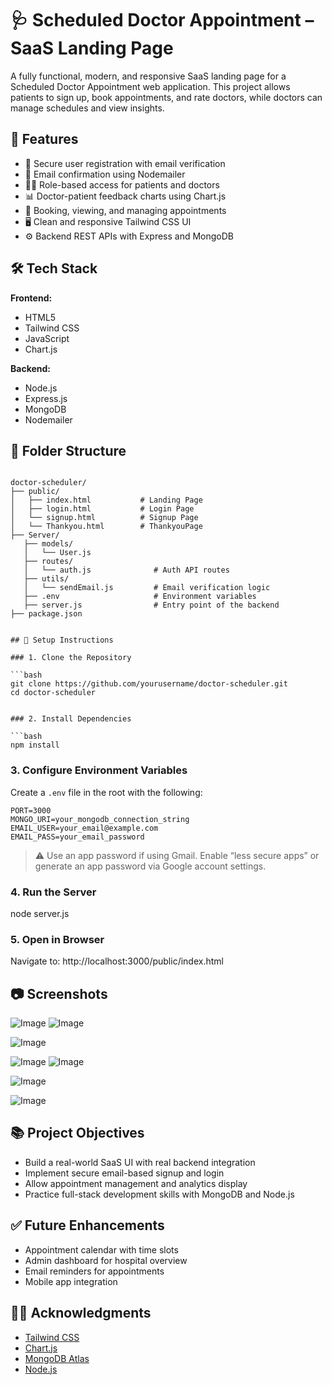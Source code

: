 
# 🩺  Scheduled Doctor Appointment – SaaS Landing Page

A fully functional, modern, and responsive SaaS landing page for a Scheduled Doctor Appointment  web application. This project allows patients to sign up, book appointments,
and rate doctors, while doctors can manage schedules and view insights.

## 📌 Features

- 🔐 Secure user registration with email verification
- 📧 Email confirmation using Nodemailer
- 👩‍⚕️ Role-based access for patients and doctors
- 📊 Doctor-patient feedback charts using Chart.js
- 🧾 Booking, viewing, and managing appointments
- 🖥️ Clean and responsive Tailwind CSS UI
- ⚙️ Backend REST APIs with Express and MongoDB


## 🛠️ Tech Stack

**Frontend:**
- HTML5
- Tailwind CSS
- JavaScript
- Chart.js

**Backend:**
- Node.js
- Express.js
- MongoDB
- Nodemailer


## 📁 Folder Structure

```

doctor-scheduler/
├── public/
│   ├── index.html           # Landing Page
│   ├── login.html           # Login Page
│   └── signup.html          # Signup Page          
│   └── Thankyou.html        # ThankyouPage
├── Server/
   ├── models/
   │   └── User.js
   ├── routes/
   │   └── auth.js              # Auth API routes
   ├── utils/
   │   └── sendEmail.js         # Email verification logic
   ├── .env                     # Environment variables
   ├── server.js                # Entry point of the backend
├── package.json


## 🔧 Setup Instructions

### 1. Clone the Repository

```bash
git clone https://github.com/yourusername/doctor-scheduler.git
cd doctor-scheduler


### 2. Install Dependencies

```bash
npm install
```

### 3. Configure Environment Variables

Create a `.env` file in the root with the following:

```env
PORT=3000
MONGO_URI=your_mongodb_connection_string
EMAIL_USER=your_email@example.com
EMAIL_PASS=your_email_password
```

> ⚠️ Use an app password if using Gmail. Enable “less secure apps” or generate an app password via Google account settings.

### 4. Run the Server
node server.js
### 5. Open in Browser
Navigate to:
http://localhost:3000/public/index.html
## 📷 Screenshots
![Image](https://github.com/user-attachments/assets/13345724-cb99-40b8-9134-a0168f210816)
![Image](https://github.com/user-attachments/assets/837d1f1f-48c5-49f4-aa28-097bfafa48dd)

![Image](https://github.com/user-attachments/assets/d41ba627-5ac3-4d53-bdb6-de63cb3c57e3)

![Image](https://github.com/user-attachments/assets/257903ca-8ce4-40d1-b911-912cf2157658)
![Image](https://github.com/user-attachments/assets/59dbb400-003b-46cf-9a7c-e52badad10b4)

![Image](https://github.com/user-attachments/assets/d867c9d6-02cf-4396-972c-c6e83ab6294c)

![Image](https://github.com/user-attachments/assets/fe6af94f-f604-428b-86f2-b4a29ceb56da)

## 📚 Project Objectives

* Build a real-world SaaS UI with real backend integration
* Implement secure email-based signup and login
* Allow appointment management and analytics display
* Practice full-stack development skills with MongoDB and Node.js

## ✅ Future Enhancements

* Appointment calendar with time slots
* Admin dashboard for hospital overview
* Email reminders for appointments
* Mobile app integration

## 🙋‍♀️ Acknowledgments

* [Tailwind CSS](https://tailwindcss.com/)
* [Chart.js](https://www.chartjs.org/)
* [MongoDB Atlas](https://www.mongodb.com/cloud/atlas)
* [Node.js](https://nodejs.org/)


